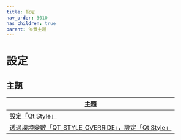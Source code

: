 ```yaml
---
title: 設定
nav_order: 3010
has_children: true
parent: 佈景主題
---
```



# 設定


## 主題

| 主題 |
| --- |
| [設定「Qt Style」](https://samwhelp.github.io/note-about-lubuntu/read/subject/theme/config/qt-style.html) |
| [透過環境變數「QT_STYLE_OVERRIDE」，設定「Qt Style」](https://samwhelp.github.io/note-about-lubuntu/read/subject/theme/config/qt-style-by-QT_STYLE_OVERRIDE.html) |
